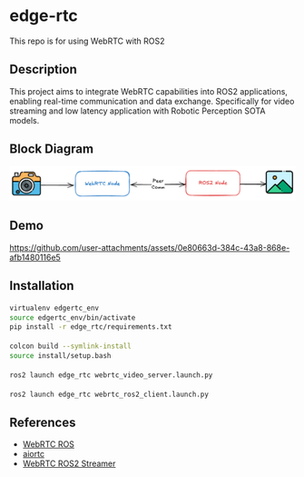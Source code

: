 # edge-rtc
This repo is for using WebRTC with ROS2

## Description
This project aims to integrate WebRTC capabilities into ROS2 applications, enabling real-time communication and data exchange. Specifically for video streaming and low latency application with Robotic Perception SOTA models.

## Block Diagram
![Block Diagram](./media/edge_rtc.excalidraw.png)

## Demo


https://github.com/user-attachments/assets/0e80663d-384c-43a8-868e-afb1480116e5



## Installation

```bash
virtualenv edgertc_env
source edgertc_env/bin/activate
pip install -r edge_rtc/requirements.txt

colcon build --symlink-install
source install/setup.bash

ros2 launch edge_rtc webrtc_video_server.launch.py

ros2 launch edge_rtc webrtc_ros2_client.launch.py
```

## References
- [WebRTC ROS](https://github.com/RobotWebTools/webrtc_ros)
- [aiortc](https://github.com/aiortc/aiortc)
- [WebRTC ROS2 Streamer](https://github.com/nicolecll/webrtc_ros2_streamer)

